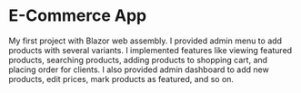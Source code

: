 # E-Commerce App
My first project with Blazor web assembly.
I provided admin menu to add products with several variants.
I implemented features like viewing featured products, searching products, adding products to shopping cart, and placing order for clients.
I also provided admin dashboard to add new products, edit prices, mark products as featured, and so on.
